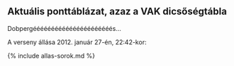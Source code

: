 ## Aktuális ponttáblázat, azaz a VAK dicsőségtábla

Dobpergéééééééééééééééééééééés...

A verseny állása 2012. január 27-én, 22:42-kor:

{% include allas-sorok.md %}
